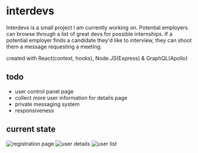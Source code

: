 # interdevs
Interdevs is a small project I am currently working on. Potential employers can browse through a list of great devs for possible internships. If a potential employer finds a candidate they'd like to interview, they can shoot them a message requesting a meeting.

created with React(context, hooks), Node.JS(Express) & GraphQL(Apollo)

## todo
- user control panel page
- collect more user information for details page
- private messaging system
- responsiveness

## current state

![registration page](https://i.imgur.com/Chp6MO3.png?1)
![user details](https://i.imgur.com/YKEbZCk.png?1)
![user list](https://i.imgur.com/AUmWgT9.png?1)


